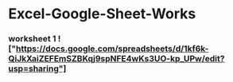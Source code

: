 # Excel-Google-Sheet-Works
### worksheet 1 !["https://docs.google.com/spreadsheets/d/1kf6k-QiJkXaiZEFEmSZBKqj9spNFE4wKs3UO-kp_UPw/edit?usp=sharing"]
